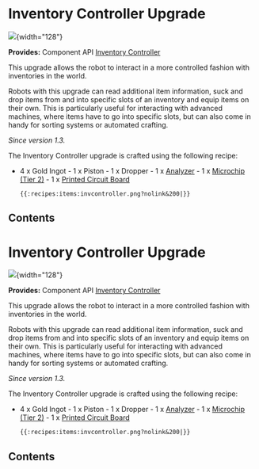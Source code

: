 # Inventory Controller Upgrade

![](/items/inventory_controller_upgrade.png){width="128"}

**Provides:** Component API [Inventory
Controller](/component/inventory_controller)

This upgrade allows the robot to interact in a more controlled fashion
with inventories in the world.

Robots with this upgrade can read additional item information, suck and
drop items from and into specific slots of an inventory and equip items
on their own. This is particularly useful for interacting with advanced
machines, where items have to go into specific slots, but can also come
in handy for sorting systems or automated crafting.

*Since version 1.3.*

The Inventory Controller upgrade is crafted using the following recipe:

- 4 x Gold Ingot - 1 x Piston - 1 x Dropper - 1 x
[Analyzer](/item/analyzer) - 1 x [Microchip (Tier 2)](/item/materials) -
1 x [Printed Circuit Board](/item/materials)

      {{:recipes:items:invcontroller.png?nolink&200|}}

## Contents

# Inventory Controller Upgrade

![](/items/inventory_controller_upgrade.png){width="128"}

**Provides:** Component API [Inventory
Controller](/component/inventory_controller)

This upgrade allows the robot to interact in a more controlled fashion
with inventories in the world.

Robots with this upgrade can read additional item information, suck and
drop items from and into specific slots of an inventory and equip items
on their own. This is particularly useful for interacting with advanced
machines, where items have to go into specific slots, but can also come
in handy for sorting systems or automated crafting.

*Since version 1.3.*

The Inventory Controller upgrade is crafted using the following recipe:

- 4 x Gold Ingot - 1 x Piston - 1 x Dropper - 1 x
[Analyzer](/item/analyzer) - 1 x [Microchip (Tier 2)](/item/materials) -
1 x [Printed Circuit Board](/item/materials)

      {{:recipes:items:invcontroller.png?nolink&200|}}

## Contents
